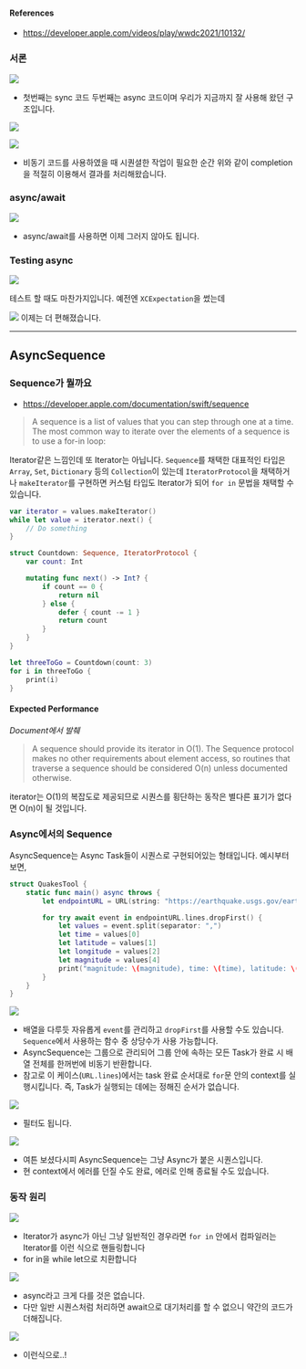 #### References
- https://developer.apple.com/videos/play/wwdc2021/10132/

### 서론

![](https://velog.velcdn.com/images/enebin777/post/f09439de-8991-4084-ac03-f42087dbb625/image.png)
- 첫번째는 sync 코드 두번째는 async 코드이며 우리가 지금까지 잘 사용해 왔던 구조입니다.

![](https://velog.velcdn.com/images/enebin777/post/c842f55f-8b00-445c-a9f4-c70d9b2ed23d/image.png)

![](https://velog.velcdn.com/images/enebin777/post/f1709e6f-a517-4b6e-b2e1-478553b7972d/image.png)
- 비동기 코드를 사용하였을 때 시퀀셜한 작업이 필요한 순간 위와 같이 completion을 적절히 이용해서 결과를 처리해왔습니다. 

### async/await
![](https://velog.velcdn.com/images/enebin777/post/9ffd80b1-bbd8-4a68-8562-c236c80e6f05/image.png)
- async/await를 사용하면 이제 그러지 않아도 됩니다.


### Testing async
![](https://velog.velcdn.com/images/enebin777/post/7ed6ffb3-5168-4043-8dfb-d6c622295aeb/image.png)

테스트 할 때도 마찬가지입니다. 예전엔 `XCExpectation`을 썼는데 

![](https://velog.velcdn.com/images/enebin777/post/e062b6e6-d6c8-4d46-8b82-8cde043e6a60/image.png)
이제는 더 편해졌습니다.


---



## AsyncSequence

### Sequence가 뭘까요
- https://developer.apple.com/documentation/swift/sequence

> A sequence is a list of values that you can step through one at a time. The most common way to iterate over the elements of a sequence is to use a for-in loop:

Iterator같은 느낌인데 또 Iterator는 아닙니다. `Sequence`를 채택한 대표적인 타입은 `Array`, `Set`, `Dictionary` 등의 `Collection`이 있는데 `IteratorProtocol`을 채택하거나 `makeIterator`를 구현하면 커스텀 타입도 Iterator가 되어 `for in` 문법을 채택할 수 있습니다.

``` Swift
var iterator = values.makeIterator()
while let value = iterator.next() {
	// Do something	
}
```

``` Swift
struct Countdown: Sequence, IteratorProtocol {
    var count: Int

    mutating func next() -> Int? {
        if count == 0 {
            return nil
        } else {
            defer { count -= 1 }
            return count
        }
    }
}

let threeToGo = Countdown(count: 3)
for i in threeToGo {
    print(i)
}
```

#### Expected Performance
_Document에서 발췌_
> A sequence should provide its iterator in O(1). The Sequence protocol makes no other requirements about element access, so routines that traverse a sequence should be considered O(n) unless documented otherwise.

iterator는 O(1)의 복잡도로 제공되므로 시퀀스를 횡단하는 동작은 별다른 표기가 없다면 O(n)이 될 것입니다.


### Async에서의 Sequence
AsyncSequence는 Async Task들이 시퀀스로 구현되어있는 형태입니다. 예시부터 보면,

``` Swift
struct QuakesTool {
    static func main() async throws {
        let endpointURL = URL(string: "https://earthquake.usgs.gov/earthquakes/feed/v1.0/summary/all_month.csv")!

        for try await event in endpointURL.lines.dropFirst() {
            let values = event.split(separator: ",")
            let time = values[0]
            let latitude = values[1]
            let longitude = values[2]
            let magnitude = values[4]
            print("magnitude: \(magnitude), time: \(time), latitude: \(latitude), longitude: \(longitude)")
        }
    }
}
```
![](https://velog.velcdn.com/images/enebin777/post/7b4caf97-14f7-4074-864b-6834cb6ac5ef/image.png)

- 배열을 다루듯 자유롭게 `event`를 관리하고 `dropFirst`를 사용할 수도 있습니다. `Sequence`에서 사용하는 함수 중 상당수가 사용 가능합니다.
- AsyncSequence는 그룹으로 관리되어 그룹 안에 속하는 모든 Task가 완료 시 배열 전체를 한꺼번에 비동기 반환합니다.
- 참고로 이 케이스(`URL.lines`)에서는 task 완료 순서대로 `for`문 안의 context를 실행시킵니다. 즉, Task가 실행되는 데에는 정해진 순서가 없습니다.

![](https://velog.velcdn.com/images/enebin777/post/50e884f3-d013-4846-83c6-4b2f1b90e3dd/image.png)
- 필터도 됩니다.

![](https://velog.velcdn.com/images/enebin777/post/400ada59-b9c9-49be-93ef-515cf6243ab0/image.png)
- 여튼 보셨다시피 AsyncSequence는 그냥 Async가 붙은 시퀀스입니다.
- 현 context에서 에러를 던질 수도 완료, 에러로 인해 종료될 수도 있습니다.


### 동작 원리
![](https://velog.velcdn.com/images/enebin777/post/ae8ad5d3-b219-4722-8ceb-2627a0a6725d/image.png)
- Iterator가 async가 아닌 그냥 일반적인 경우라면 `for in` 안에서 컴파일러는 Iterator를 이런 식으로 핸들링합니다
- for in을 while let으로 치환합니다

![](https://velog.velcdn.com/images/enebin777/post/65dd531e-a1e5-45de-97f8-76e910bc18fa/image.png)

- async라고 크게 다를 것은 없습니다.
- 다만 일반 시퀀스처럼 처리하면 await으로 대기처리를 할 수 없으니 약간의 코드가 더해집니다.

![](https://velog.velcdn.com/images/enebin777/post/dae1ad8f-8768-45a7-a18c-5117f1214d28/image.png)
- 이런식으로..!














